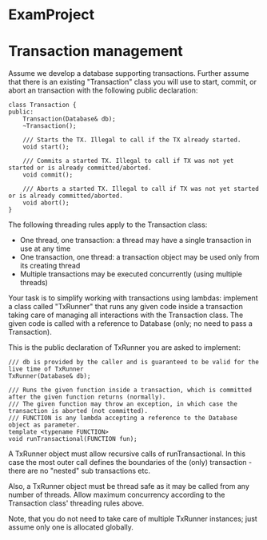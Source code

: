 # ExamProject

Transaction management
==============================
Assume we develop a database supporting transactions. Further assume that there is an existing "Transaction" class you will use to start, commit, or abort an transaction with the following public declaration:

    class Transaction {
    public:
        Transaction(Database& db);
        ~Transaction();
        
        /// Starts the TX. Illegal to call if the TX already started.
        void start();
        
        /// Commits a started TX. Illegal to call if TX was not yet started or is already committed/aborted.
        void commit();

        /// Aborts a started TX. Illegal to call if TX was not yet started or is already committed/aborted.
        void abort();
    }

The following threading rules apply to the Transaction class:

* One thread, one transaction: a thread may have a single transaction in use at any time
* One transaction, one thread: a transaction object may be used only from its creating thread
* Multiple transactions may be executed concurrently (using multiple threads)

Your task is to simplify working with transactions using lambdas: implement a class called "TxRunner" that runs any given code inside a transaction taking care of managing all interactions with the Transaction class. The given code is called with a reference to Database (only; no need to pass a Transaction).

This is the public declaration of TxRunner you are asked to implement:

    /// db is provided by the caller and is guaranteed to be valid for the live time of TxRunner
    TxRunner(Database& db);

    /// Runs the given function inside a transaction, which is committed after the given function returns (normally).
    /// The given function may throw an exception, in which case the transaction is aborted (not committed).
    /// FUNCTION is any lambda accepting a reference to the Database object as parameter.
    template <typename FUNCTION>
    void runTransactional(FUNCTION fun);
    
A TxRunner object must allow recursive calls of runTransactional. In this case the most outer call defines the boundaries of the (only) transaction - there are no "nested" sub transactions etc.

Also, a TxRunner object must be thread safe as it may be called from any number of threads. Allow maximum concurrency according to the Transaction class' threading rules above.

Note, that you do not need to take care of multiple TxRunner instances; just assume only one is allocated globally.